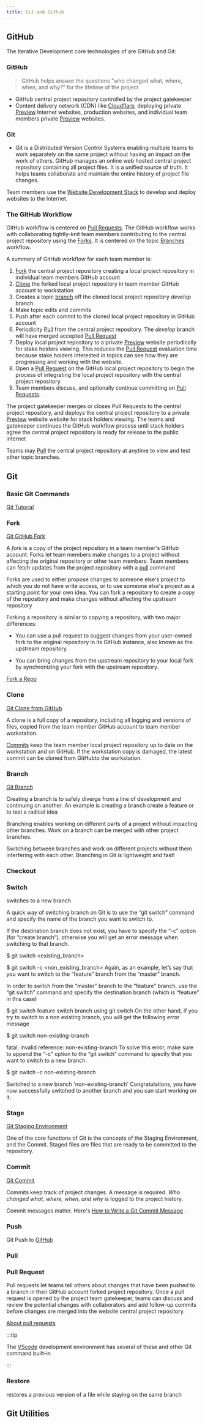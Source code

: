 ```yaml
---
title: Git and Github
---
```


## GitHub



The Iterative Development core technologies of are GitHub and Git: 

### GitHub
> GitHub helps answer the questions "who changed what, where, when, and why?"  for the lifetime of the project

- GitHub central project repository controlled by the project gatekeeper 
- Content delivery network (CDN) like [Cloudflare](#deploy/cloudflare), deploying private [Preview](deploy#preview) Internet websites, production websites, and individual team members private [Preview](preview.md) websites.
	


### Git 
- Git is a Distributed Version Control Systems enabling multiple teams to work separately on the same project without having an impact on the work of others. GitHub manages an online web hosted central project repository containing all project files. It is a unified source of truth. It helps teams collaborate and maintain the entire history of project file changes.

Team members use the [Website Development Stack](website_dev_stack.md) to develop and deploy websites to the Internet.

### The GitHub Workflow

GitHub workflow is centered on [Pull Requests](#pull-request). The GitHub workflow works with collaborating tightly-knit team members contributing to the central project repository using the [Forks](#fork). It is centered on the topic [Branches](#branch) workflow.

A summary of GitHub workflow for each team member is:

1. [Fork](#fork) the central project repository creating a local project repository in individual team members GitHub account
2. [Clone](#clone) the forked local project repository in team member GitHub account to workstation
1. Creates a topic [branch](#branch) off the cloned local project repository *develop* branch
1. Make topic edits and commits 
2. Push after each commit to the cloned local project repository in GitHub account
3. Periodicity [Pull](#pull) from the central project repository. The *develop* branch will have merged accepted [Pull Request](#pull-request)
3. Deploy local project repository to a private [Preview](deploy#preview) website periodically for stake holders viewing. This reduces the [Pull Request](#pull-request) evaluation time because stake holders interested in topics can see how they are progressing and working with the website.
4. Open a [Pull Request](#pull-request) on the GitHub local project repository to begin the  process of integrating the local project repository with the central project repository  
1. Team members discuss, and optionally continue committing on [Pull Requests](#pull-request).

The project gatekeeper merges or closes Pull Requests to the central project repository, and deploys the central project repository to a private [Preview](deploy#preview) website website for stack holders viewing. The teams and gatekeeper continues the GitHub workflow process until stack holders agree the central project repository is ready for release to the public internet 

Teams may [Pull](#pull) the central project repository at anytime to view and test other topic branches.

## Git

### Basic Git Commands

[Git Tutorial](https://www.w3schools.com/git/default.asp?remote=github)

### Fork

[Git GitHub Fork](https://www.w3schools.com/git/git_remote_fork.asp?remote=github)

A *fork* is a copy of the project repository in a team member's GitHub account. Forks let team members make changes to a project without affecting the original repository or other team members. Team members can fetch updates from the project repository with a [pull](#pull) command

 Forks are used to either propose changes to someone else's project to which you do not have write access, or to use someone else's project as a starting point for your own idea. You can fork a repository to create a copy of the repository and make changes without affecting the upstream repository

Forking a repository is similar to copying a repository, with two major differences:

- You can use a pull request to suggest changes from your user-owned fork to the original repository in its GitHub instance, also known as the upstream repository.

- You can bring changes from the upstream repository to your local fork by synchronizing your fork with the upstream repository.

[Fork a Repo](https://docs.github.com/en/enterprise-server@3.4/get-started/quickstart/fork-a-repo)

### Clone

[Git Clone from GitHub](https://www.w3schools.com/git/git_clone.asp?remote=github)

A clone is a full copy of a repository, including all logging and versions of files, copied from the team member GitHub account to team member workstation.

[Commits](#commits) keep the team member local project repository up to date on the workstation and on GitHub. If the workstation copy is damaged, the latest commit can be cloned from GitHubto the workstation.

### Branch

[Git Branch](https://www.w3schools.com/git/git_branch.asp?remote=github)

Creating a branch is to safely diverge from a line of development and continuing on another. An example is creating a branch create a feature or to test a radical idea

Branching enables working on different parts of a project without impacting other branches. Work on a branch can be merged with other project branches. 

Switching between branches and work on different projects without them interfering with each other. Branching in Git is lightweight and fast!

### Checkout

### Switch 

switches to a new branch

A quick way of switching branch on Git is to use the “git switch” command and specify the name of the branch you want to switch to.

If the destination branch does not exist, you have to specify the “-c” option (for “create branch“), otherwise you will get an error message when switching to that branch.

$ git switch <existing_branch>

$ git switch -c <non_existing_branch>
Again, as an example, let’s say that you want to switch to the “feature” branch from the “master” branch.

In order to switch from the “master” branch to the “feature” branch, use the “git switch” command and specify the destination branch (which is “feature” in this case)

$ git switch feature
switch branch using git switch
On the other hand, if you try to switch to a non existing branch, you will get the following error message

$ git switch non-existing-branch

fatal: invalid reference: non-existing-branch
To solve this error, make sure to append the “-c” option to the “git switch” command to specify that you want to switch to a new branch.

$ git switch -c non-existing-branch

Switched to a new branch 'non-existing-branch'
Congratulations, you have now successfully switched to another branch and you can start working on it.


### Stage

[Git Staging Environment](https://www.w3schools.com/git/git_staging_environment.asp?remote=github)

One of the core functions of Git is the concepts of the Staging Environment, and the Commit. Staged files are files that are ready to be committed to the repository.

### Commit

[Git Commit](https://www.w3schools.com/git/git_commit.asp?remote=github)

Commits keep track of project changes. A message is required. *Who changed what, where, when, and why* is logged to the project history.

Commit messages matter. Here's [How to Write a Git Commit Message](file:///Users/johntelford/Documents/EagleFiler/Files/How%20to%20Write%20a%20Git%20Commit%20Message.webarchive)
.

### Push

Git Push to [GitHub](https://www.w3schools.com/git/git_push_to_remote.asp?remote=github)



### Pull

### Pull Request

Pull requests let teams tell others about changes that have been pushed to a branch in their GitHub account forked project repository. Once a pull request is opened by the project team gatekeeper, teams can discuss and review the potential changes with collaborators and add follow-up commits before changes are merged into the website central project repository.

[About pull requests](https://docs.github.com/en/pull-requests/collaborating-with-pull-requests/proposing-changes-to-your-work-with-pull-requests/about-pull-requests)



:::tip

The [VScode](#vscode) development environment has several of these and other Git command built-in 

:::

### Restore

restores a previous version of a file while staying on the same branch

## Git Utilities